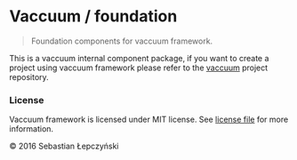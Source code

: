 # Vaccuum / foundation

> Foundation components for vaccuum framework.

This is a vaccuum internal component package, if you
want to create a project using vaccuum framework please
refer to the [vaccuum](https://github.com/vaccuum/vaccuum)
project repository.

### License

Vaccuum framework is licensed under MIT license. 
See [license file](license.md) for more information.

© 2016 Sebastian Łepczyński